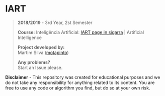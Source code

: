 # IART

> **2018/2019** - 3rd Year, 2st Semester
>
> **Course:** Inteligência Artificial: [IART page in sigarra](https://sigarra.up.pt/feup/en/ucurr_geral.ficha_uc_view?pv_ocorrencia_id=436449) | Artificial Intelligence
>
> **Project developed by:**\
> Martim Silva ([motapinto](https://github.com/motapinto))
>
> **Any problems?**\
> Start an Issue please.

**Disclaimer** - This repository was created for educational purposes and we do not take any responsibility for anything related to its content. You are free to use any code or algorithm you find, but do so at your own risk.
